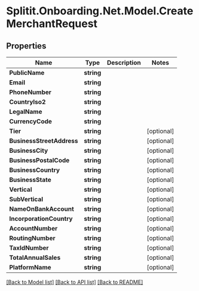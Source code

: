 # Splitit.Onboarding.Net.Model.CreateMerchantRequest

## Properties

Name | Type | Description | Notes
------------ | ------------- | ------------- | -------------
**PublicName** | **string** |  | 
**Email** | **string** |  | 
**PhoneNumber** | **string** |  | 
**CountryIso2** | **string** |  | 
**LegalName** | **string** |  | 
**CurrencyCode** | **string** |  | 
**Tier** | **string** |  | [optional] 
**BusinessStreetAddress** | **string** |  | [optional] 
**BusinessCity** | **string** |  | [optional] 
**BusinessPostalCode** | **string** |  | [optional] 
**BusinessCountry** | **string** |  | [optional] 
**BusinessState** | **string** |  | [optional] 
**Vertical** | **string** |  | [optional] 
**SubVertical** | **string** |  | [optional] 
**NameOnBankAccount** | **string** |  | [optional] 
**IncorporationCountry** | **string** |  | [optional] 
**AccountNumber** | **string** |  | [optional] 
**RoutingNumber** | **string** |  | [optional] 
**TaxIdNumber** | **string** |  | [optional] 
**TotalAnnualSales** | **string** |  | [optional] 
**PlatformName** | **string** |  | [optional] 

[[Back to Model list]](../README.md#documentation-for-models) [[Back to API list]](../README.md#documentation-for-api-endpoints) [[Back to README]](../README.md)

